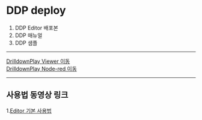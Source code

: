 # DDP deploy

1. DDP Editor 배포본 
2. DDP 매뉴얼
3. DDP 샘플

-----------------------------------
[DrilldownPlay Viewer 이동](http://naon.soxcorp.co.kr/DrilldownPlay/#/main) <br>
[DrilldownPlay Node-red 이동](http://naon.soxcorp.co.kr:11103)

-----------------------------------
## 사용법 동영상 링크
1.[Editor 기본 사용법](https://youtu.be/418EMm-noso) <br>
